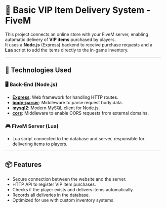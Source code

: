 # 🎁 Basic VIP Item Delivery System - FiveM

This project connects an online store with your FiveM server, enabling automatic delivery of **VIP items** purchased by players.  
It uses a **Node.js** (Express) backend to receive purchase requests and a **Lua** script to add the items directly to the in-game inventory.

---

## 🚀 Technologies Used

### 🖥️ Back-End (Node.js)
- **[Express](https://expressjs.com/)**: Web framework for handling HTTP routes.
- **[body-parser](https://www.npmjs.com/package/body-parser)**: Middleware to parse request body data.
- **[mysql2](https://www.npmjs.com/package/mysql2)**: Modern MySQL client for Node.js.
- **[cors](https://www.npmjs.com/package/cors)**: Middleware to enable CORS requests from external domains.

### 🎮 FiveM Server (Lua)
- Lua script connected to the database and server, responsible for delivering items to players.

---

## 📦 Features

- Secure connection between the website and the server.
- HTTP API to register VIP item purchases.
- Checks if the player exists and delivers items automatically.
- Records all deliveries in the database.
- Optimized for use with custom inventory systems.
